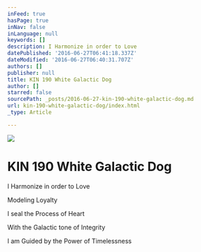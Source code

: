 ```yaml
---
inFeed: true
hasPage: true
inNav: false
inLanguage: null
keywords: []
description: I Harmonize in order to Love
datePublished: '2016-06-27T06:41:18.337Z'
dateModified: '2016-06-27T06:40:31.707Z'
authors: []
publisher: null
title: KIN 190 White Galactic Dog
author: []
starred: false
sourcePath: _posts/2016-06-27-kin-190-white-galactic-dog.md
url: kin-190-white-galactic-dog/index.html
_type: Article

---
```

![](https://the-grid-user-content.s3-us-west-2.amazonaws.com/f245f787-df02-4dc9-8ecf-1b5bac2f6d6a.png)

# KIN 190 White Galactic Dog

I Harmonize in order to Love

Modeling Loyalty

I seal the Process of Heart

With the Galactic tone of Integrity

I am Guided by the Power of Timelessness